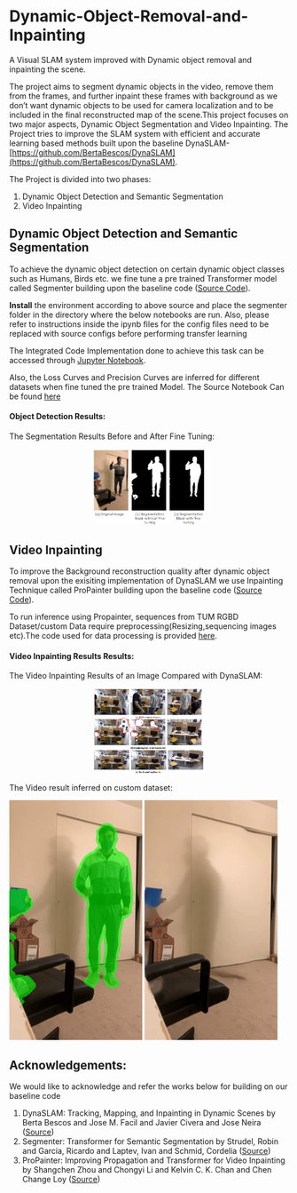# Dynamic-Object-Removal-and-Inpainting
A Visual SLAM system improved with Dynamic object removal and inpainting the scene. 

The project aims to segment dynamic objects in the video, remove them  from the frames, and further inpaint these frames with background as we don’t want dynamic objects to be used for camera localization and to be included in the final reconstructed map of the scene.This project focuses on two major aspects, Dynamic Object Segmentation and Video Inpainting. The Project tries to improve the SLAM system with efficient and accurate learning based methods built upon the baseline DynaSLAM- [https://github.com/BertaBescos/DynaSLAM](https://github.com/BertaBescos/DynaSLAM).

The Project is divided into two phases:
1. Dynamic Object Detection and Semantic Segmentation
2. Video Inpainting

## Dynamic Object Detection and Semantic Segmentation

To achieve the dynamic object detection on certain dynamic object classes such as Humans, Birds etc. we fine tune a pre trained Transformer model called Segmenter building upon the baseline code ([Source Code](https://github.com/rstrudel/segmenter)). 

**Install** the environment according to above source and place the segmenter folder in the directory where the below notebooks are run. Also, please refer to instructions inside the ipynb files for the config files need to be replaced with source configs before performing transfer learning

The Integrated Code Implementation done to achieve this task can be accessed through [Jupyter Notebook](sem_seg_trans.ipynb).

Also, the Loss Curves and Precision Curves are inferred for different datasets when fine tuned the pre trained Model. The Source Notebook Can be found [here](Transfer_Learning.ipynb)

#### Object Detection Results:

The Segmentation Results Before and After Fine Tuning:
<p align="center">
<img width="40%" alt="Segmentation Result Before Fine Tuning" src="results/SegmentationResult.png">
</p>


## Video Inpainting

To improve the Background reconstruction quality after dynamic object removal upon the exisiting implementation of DynaSLAM we use Inpainting Technique called ProPainter building upon the baseline code ([Source Code](https://github.com/sczhou/ProPainter)).

To run inference using Propainter, sequences from TUM RGBD Dataset/custom Data require preprocessing(Resizing,sequencing images etc).The code used for data processing is provided [here](Data_PreProcessing/).



#### Video Inpainting Results Results:

The Video Inpainting Results of an Image Compared with DynaSLAM:
<p align="center">
<img width="40%" alt="Segmentation Result Before Fine Tuning" src="results/Inpainting_results.png">
</p>

The Video result inferred on custom dataset:

![masked input](results\masked_in.gif)   ![Inpainted Output](results\inpainted_out.gif)





## Acknowledgements:
We would like to acknowledge and refer the works below for building on our baseline code
1. DynaSLAM: Tracking, Mapping, and Inpainting in Dynamic Scenes by Berta Bescos and Jose M. Facil and Javier Civera and Jose Neira ([Source](https://github.com/BertaBescos/DynaSLAM))
2. Segmenter: Transformer for Semantic Segmentation by Strudel, Robin and Garcia, Ricardo and Laptev, Ivan and Schmid, Cordelia ([Source](https://github.com/rstrudel/segmenter))
3. ProPainter: Improving Propagation and Transformer for Video Inpainting by Shangchen Zhou and Chongyi Li and Kelvin C. K. Chan and Chen Change Loy ([Source](https://github.com/sczhou/ProPainter))
